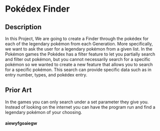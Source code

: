 # Pokédex Finder
## Description
In this Project, We are going to create a Finder through the pokédex for each of the legendary pokémon from each Generation. 
More specifically, we want to ask the user for a legendary pokémon from a given list.
In the Pokémon games the Pokédex has a filter feature to let you  partially search and filter out pokémon, 
but you cannot necessarily search for a specific pokémon so we wanted to create a new feature that allows you to search for a specific pokémon.
This search can provide specific data such as in entry number, types, and pokédex entry.

## Prior Art
 In the games you can only search under a set parameter they give you. Instead of looking on the internet you can have the program run and find a legendary pokémon of your choosing.
#### aiewyfgoaiegw
